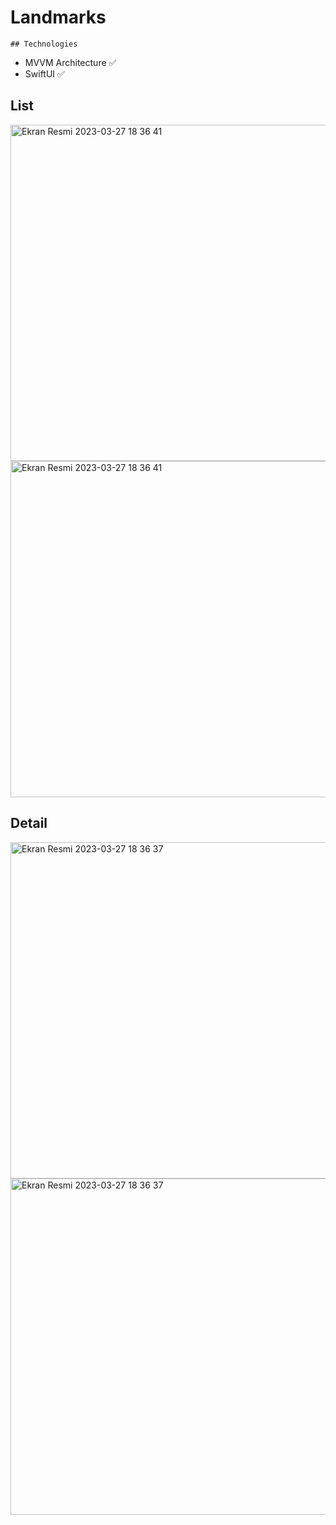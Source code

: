 # Landmarks

    ## Technologies
+ MVVM Architecture ✅ 
+ SwiftUI ✅



      
## List

<img height="538" alt="Ekran Resmi 2023-03-27 18 36 41" src="https://i.hizliresim.com/tpddfig.png"> <img height="538" alt="Ekran Resmi 2023-03-27 18 36 41" src="https://i.hizliresim.com/5vmev7l.png">
## Detail
<img height="538" alt="Ekran Resmi 2023-03-27 18 36 37" src="https://i.hizliresim.com/o73j0qi.png"><img height="538" alt="Ekran Resmi 2023-03-27 18 36 37" src="https://i.hizliresim.com/icvyuty.png">

